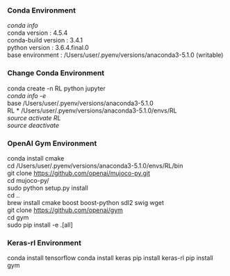 ### Conda Environment  
_conda info_  
conda version : 4.5.4  
conda-build version : 3.4.1  
python version : 3.6.4.final.0  
base environment : /Users/user/.pyenv/versions/anaconda3-5.1.0  (writable)  

### Change Conda Environment  
conda create -n RL python jupyter  
_conda info -e_  
base                     /Users/user/.pyenv/versions/anaconda3-5.1.0  
RL                    *  /Users/user/.pyenv/versions/anaconda3-5.1.0/envs/RL  
_source activate RL_  
_source deactivate_  

### OpenAI Gym Environment  
conda install cmake  
cd /Users/user/.pyenv/versions/anaconda3-5.1.0/envs/RL/bin  
git clone https://github.com/openai/mujoco-py.git  
cd mujoco-py/  
sudo python setup.py install  
cd ..  
brew install cmake boost boost-python sdl2 swig wget  
git clone https://github.com/openai/gym  
cd gym  
sudo pip install -e .[all]  

### Keras-rl Environment
conda install tensorflow
conda install keras
pip install keras-rl
pip install gym

